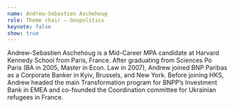```yaml
---
name: Andrew-Sebastien Aschehoug
role: Theme chair – Geopolitics
keynote: false
show: true
---
```


Andrew-Sebastien Aschehoug is a Mid-Career MPA candidate at Harvard Kennedy School from Paris, France. After graduating from Sciences Po Paris (BA in 2005, Master in Econ. Law in 2007), Andrew joined BNP Paribas as a Corporate Banker in Kyiv, Brussels, and New York. Before joining HKS, Andrew headed the main Transformation program for BNPP’s Investment Bank in EMEA and co-founded the Coordination committee for Ukrainian refugees in France.